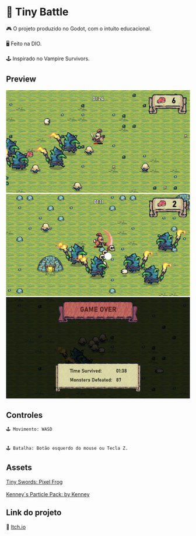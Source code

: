# 👾 Tiny Battle

 🎮 O projeto produzido no Godot, com o intuito educacional.
  <br/>
  <br/>
 🖥 Feito na DIO.
 <br/>
  <br/>
 🕹️ Inspirado no Vampire Survivors.



## Preview

![Preview](./styles/Captura1.png)
![Preview](./styles/Captura4.png)
![Preview](./styles/Captura2.png)


## Controles
```
🕹️ Movimento: WASD


🕹️ Batalha: Botão esquerdo do mouse ou Tecla Z.
```

## Assets 

[Tiny Swords: Pixel Frog](https://pixelfrog-assets.itch.io/tiny-swords)
<br/>
<br/>
[Kenney´s Particle Pack: by Kenney](https://kenney.nl/assets/particle-pack)

## Link do projeto

📌 [Itch.io](https://beaklotzz.itch.io/tiny-battle)

